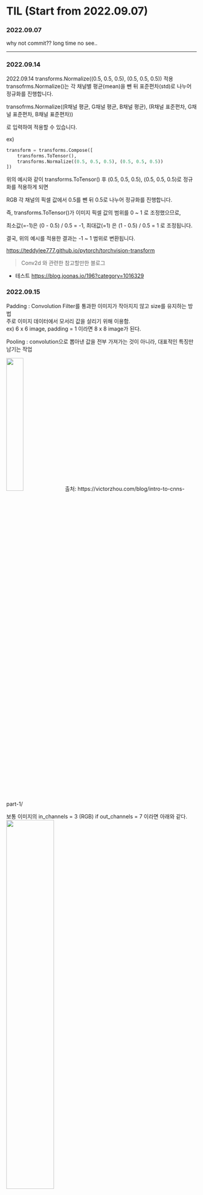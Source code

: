 # TIL (Start from 2022.09.07)

### 2022.09.07

why not commit?? long time no see..

----------------

### 2022.09.14
 2022.09.14
transforms.Normalize((0.5, 0.5, 0.5), (0.5, 0.5, 0.5)) 적용
transofrms.Normalize()는 각 채널별 평균(mean)을 뺀 뒤 표준편차(std)로 나누어 정규화를 진행합니다.

transofrms.Normalize((R채널 평균, G채널 평균, B채널 평균), (R채널 표준편차, G채널 표준편차, B채널 표준편차))

로 입력하여 적용할 수 있습니다.

ex)
```python
transform = transforms.Compose([
    transforms.ToTensor(),
    transforms.Normalize((0.5, 0.5, 0.5), (0.5, 0.5, 0.5))
])
```

위의 예시와 같이 transforms.ToTensor() 후 (0.5, 0.5, 0.5), (0.5, 0.5, 0.5)로 정규화를 적용하게 되면

RGB 각 채널의 픽셀 값에서 0.5를 뺀 뒤 0.5로 나누어 정규화를 진행합니다.

즉, transforms.ToTensor()가 이미지 픽셀 값의 범위를 0 ~ 1 로 조정했으므로,

최소값(=-1)은 (0 - 0.5) / 0.5 = -1, 최대값(=1) 은 (1 - 0.5) / 0.5 = 1 로 조정됩니다.

결국, 위의 예시를 적용한 결과는 -1 ~ 1 범위로 변환됩니다.

https://teddylee777.github.io/pytorch/torchvision-transform

>Conv2d 와 관련한 참고할만한 블로그
* 테스트
https://blog.joonas.io/196?category=1016329

### 2022.09.15

Padding : Convolution Filter를 통과한 이미지가 작아지지 않고 size를 유지하는 방법   
주로 이미지 데이터에서 모서리 값을 살리기 위해 이용함.   
ex) 6 x 6 image, padding = 1 이라면 8 x 8 image가 된다.   


Pooling : convolution으로 뽑아낸 값을 전부 가져가는 것이 아니라, 대표적인 특징만 남기는 작업

<image width = "30%" src = "https://user-images.githubusercontent.com/71629571/190331560-25a33d7e-5660-4253-8b7b-8ada64582817.gif"/>
출처:&nbsp;https://victorzhou.com/blog/intro-to-cnns-part-1/   

보통 이미지의 in_channels = 3 (RGB) if out_channels = 7 이라면 아래와 같다.   
<image width = "50%" src = (https://user-images.githubusercontent.com/71629571/190348669-66f72b66-47c8-4589-b681-1967c0ee6faa.png)>









